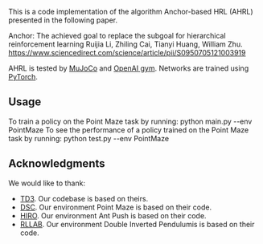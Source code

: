 This is a code implementation of the algorithm Anchor-based HRL (AHRL) presented in the following paper. 

Anchor: The achieved goal to replace the subgoal for hierarchical reinforcement learning
Ruijia Li, Zhiling Cai, Tianyi Huang, William Zhu.
https://www.sciencedirect.com/science/article/pii/S0950705121003919

AHRL is tested by [MuJoCo](http://www.mujoco.org/) and [OpenAI gym](https://github.com/openai/gym). Networks are trained using [PyTorch](https://github.com/pytorch/pytorch). 

## Usage
To train a policy on the Point Maze task by running:
python main.py --env PointMaze
To see the performance of a policy trained on the Point Maze task by running:
python test.py --env PointMaze

## Acknowledgments
We would like to thank:
* [TD3](https://github.com/sfujim/TD3). Our codebase is based on theirs.
* [DSC](https://github.com/deep-skill-chaining/deep-skill-chaining). Our  environment Point Maze is based on their code.
* [HIRO](https://github.com/tensorflow/models/tree/master/research/efficient-hrl). Our environment Ant Push is based on their code.
* [RLLAB](https://github.com/rllab/rllab). Our environment Double Inverted Pendulumis is based on their code.





